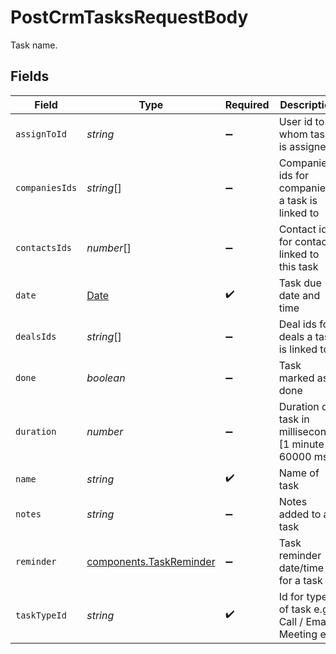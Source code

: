# PostCrmTasksRequestBody

Task name.


## Fields

| Field                                                                                         | Type                                                                                          | Required                                                                                      | Description                                                                                   | Example                                                                                       |
| --------------------------------------------------------------------------------------------- | --------------------------------------------------------------------------------------------- | --------------------------------------------------------------------------------------------- | --------------------------------------------------------------------------------------------- | --------------------------------------------------------------------------------------------- |
| `assignToId`                                                                                  | *string*                                                                                      | :heavy_minus_sign:                                                                            | User id to whom task is assigned                                                              | 5faab4b7f195bb3c4c31e62a                                                                      |
| `companiesIds`                                                                                | *string*[]                                                                                    | :heavy_minus_sign:                                                                            | Companies ids for companies a task is linked to                                               | 61a5ce58c5d4795761045990,61a5ce58c5d4795761045991,61a5ce58c5d4795761045992                    |
| `contactsIds`                                                                                 | *number*[]                                                                                    | :heavy_minus_sign:                                                                            | Contact ids for contacts linked to this task                                                  | 1,2,3                                                                                         |
| `date`                                                                                        | [Date](https://developer.mozilla.org/en-US/docs/Web/JavaScript/Reference/Global_Objects/Date) | :heavy_check_mark:                                                                            | Task due date and time                                                                        | 2021-11-01T17:44:54.668Z                                                                      |
| `dealsIds`                                                                                    | *string*[]                                                                                    | :heavy_minus_sign:                                                                            | Deal ids for deals a task is linked to                                                        | 61a5ce58c5d4795761045990,61a5ce58c5d4795761045991,61a5ce58c5d4795761045992                    |
| `done`                                                                                        | *boolean*                                                                                     | :heavy_minus_sign:                                                                            | Task marked as done                                                                           | false                                                                                         |
| `duration`                                                                                    | *number*                                                                                      | :heavy_minus_sign:                                                                            | Duration of task in milliseconds [1 minute = 60000 ms]                                        | 600000                                                                                        |
| `name`                                                                                        | *string*                                                                                      | :heavy_check_mark:                                                                            | Name of task                                                                                  | Task: Connect with client                                                                     |
| `notes`                                                                                       | *string*                                                                                      | :heavy_minus_sign:                                                                            | Notes added to a task                                                                         | In communication with client for resolution of queries.                                       |
| `reminder`                                                                                    | [components.TaskReminder](../../models/components/taskreminder.md)                            | :heavy_minus_sign:                                                                            | Task reminder date/time for a task                                                            |                                                                                               |
| `taskTypeId`                                                                                  | *string*                                                                                      | :heavy_check_mark:                                                                            | Id for type of task e.g Call / Email / Meeting etc.                                           | 61a5cd07ca1347c82306ad09                                                                      |
